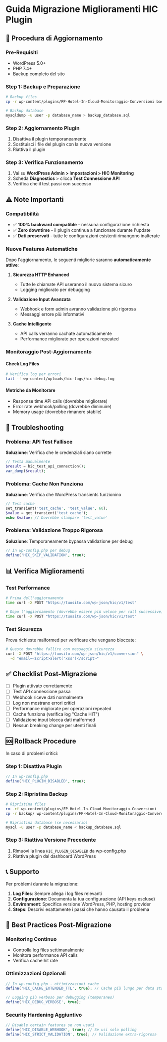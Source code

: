 # Guida Migrazione Miglioramenti HIC Plugin

## 🔄 Procedura di Aggiornamento

### Pre-Requisiti
- WordPress 5.0+
- PHP 7.4+
- Backup completo del sito

### Step 1: Backup e Preparazione
```bash
# Backup files
cp -r wp-content/plugins/FP-Hotel-In-Cloud-Monitoraggio-Conversioni backup/

# Backup database
mysqldump -u user -p database_name > backup_database.sql
```

### Step 2: Aggiornamento Plugin
1. Disattiva il plugin temporaneamente
2. Sostituisci i file del plugin con la nuova versione
3. Riattiva il plugin

### Step 3: Verifica Funzionamento
1. Vai su **WordPress Admin > Impostazioni > HIC Monitoring**
2. Scheda **Diagnostics** > clicca **Test Connessione API**
3. Verifica che il test passi con successo

## ⚠️ Note Importanti

### Compatibilità
- ✅ **100% backward compatible** - nessuna configurazione richiesta
- ✅ **Zero downtime** - il plugin continua a funzionare durante l'update
- ✅ **Dati preservati** - tutte le configurazioni esistenti rimangono inalterate

### Nuove Features Automatiche
Dopo l'aggiornamento, le seguenti migliorie saranno **automaticamente attive**:

1. **Sicurezza HTTP Enhanced**
   - Tutte le chiamate API useranno il nuovo sistema sicuro
   - Logging migliorato per debugging

2. **Validazione Input Avanzata**  
   - Webhook e form admin avranno validazione più rigorosa
   - Messaggi errore più informativi

3. **Cache Intelligente**
   - API calls verranno cachate automaticamente
   - Performance migliorate per operazioni repeated

### Monitoraggio Post-Aggiornamento

#### Check Log Files
```bash
# Verifica log per errori
tail -f wp-content/uploads/hic-logs/hic-debug.log
```

#### Metriche da Monitorare
- Response time API calls (dovrebbe migliorare)
- Error rate webhook/polling (dovrebbe diminuire)  
- Memory usage (dovrebbe rimanere stabile)

## 🐛 Troubleshooting

### Problema: API Test Fallisce
**Soluzione**: Verifica che le credenziali siano corrette
```php
// Testa manualmente
$result = hic_test_api_connection();
var_dump($result);
```

### Problema: Cache Non Funziona
**Soluzione**: Verifica che WordPress transients funzionino
```php
// Test cache
set_transient('test_cache', 'test_value', 60);
$value = get_transient('test_cache');
echo $value; // Dovrebbe stampare 'test_value'
```

### Problema: Validazione Troppo Rigorosa
**Soluzione**: Temporaneamente bypassa validazione per debug
```php
// In wp-config.php per debug
define('HIC_SKIP_VALIDATION', true);
```

## 📊 Verifica Miglioramenti

### Test Performance
```bash
# Prima dell'aggiornamento
time curl -X POST "https://tuosito.com/wp-json/hic/v1/test"

# Dopo l'aggiornamento (dovrebbe essere più veloce per call successive)
time curl -X POST "https://tuosito.com/wp-json/hic/v1/test"
```

### Test Sicurezza
Prova richieste malformed per verificare che vengano bloccate:
```bash
# Questo dovrebbe fallire con messaggio sicurezza
curl -X POST "https://tuosito.com/wp-json/hic/v1/conversion" \
  -d "email=<script>alert('xss')</script>"
```

## ✅ Checklist Post-Migrazione

- [ ] Plugin attivato correttamente
- [ ] Test API connessione passa
- [ ] Webhook riceve dati normalmente  
- [ ] Log non mostrano errori critici
- [ ] Performance migliorate per operazioni repeated
- [ ] Cache funziona (verifica log "Cache HIT")
- [ ] Validazione input blocca dati malformed
- [ ] Nessun breaking change per utenti finali

## 🆘 Rollback Procedure

In caso di problemi critici:

### Step 1: Disattiva Plugin
```php
// In wp-config.php
define('HIC_PLUGIN_DISABLED', true);
```

### Step 2: Ripristina Backup
```bash
# Ripristina files
rm -rf wp-content/plugins/FP-Hotel-In-Cloud-Monitoraggio-Conversioni
cp -r backup/ wp-content/plugins/FP-Hotel-In-Cloud-Monitoraggio-Conversioni

# Ripristina database (se necessario)
mysql -u user -p database_name < backup_database.sql
```

### Step 3: Riattiva Versione Precedente
1. Rimuovi la linea `HIC_PLUGIN_DISABLED` da wp-config.php
2. Riattiva plugin dal dashboard WordPress

## 📞 Supporto

Per problemi durante la migrazione:

1. **Log Files**: Sempre allega i log files relevanti
2. **Configurazione**: Documenta la tua configurazione (API keys escluse)
3. **Environment**: Specifica versione WordPress, PHP, hosting provider
4. **Steps**: Descrivi esattamente i passi che hanno causato il problema

## 🎯 Best Practices Post-Migrazione

### Monitoring Continuo
- Controlla log files settimanalmente
- Monitora performance API calls
- Verifica cache hit rate

### Ottimizzazioni Opzionali
```php
// In wp-config.php - ottimizzazioni cache
define('HIC_CACHE_EXTENDED_TTL', true); // Cache più lungo per data statici

// Logging più verboso per debugging (temporaneo)
define('HIC_DEBUG_VERBOSE', true);
```

### Security Hardening Aggiuntivo
```php
// Disable certain features se non usati
define('HIC_DISABLE_WEBHOOK', true); // Se usi solo polling
define('HIC_STRICT_VALIDATION', true); // Validazione extra-rigorosa
```